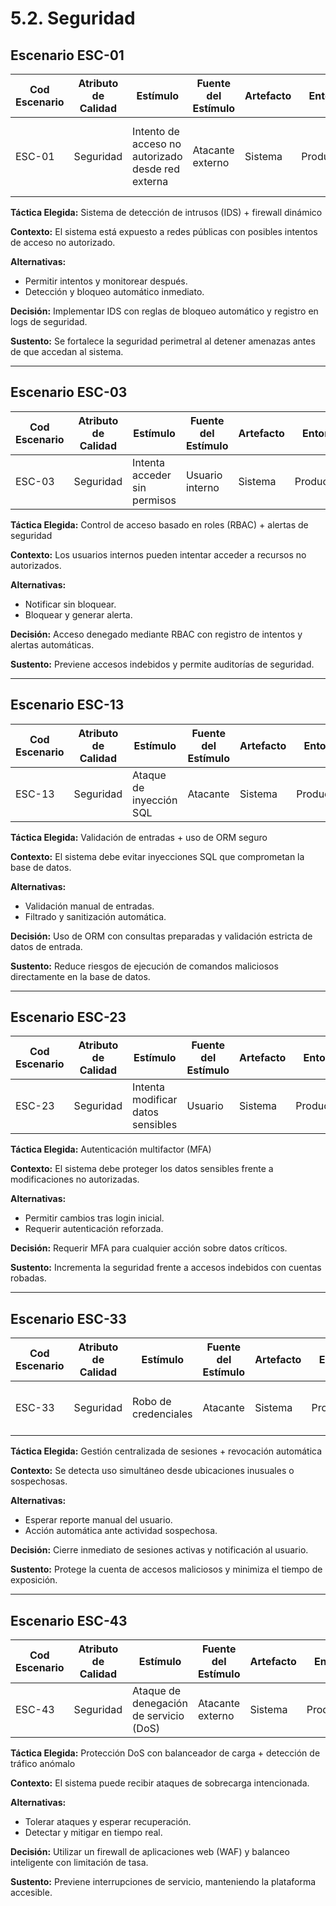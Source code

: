 # 5.2. Seguridad

## Escenario ESC-01

| Cod Escenario | Atributo de Calidad | Estímulo                            | Fuente del Estímulo | Artefacto | Entorno    | Respuesta                                    | Medida de Respuesta         |
|---------------|---------------------|--------------------------------------|----------------------|-----------|------------|----------------------------------------------|------------------------------|
| ESC-01        | Seguridad           | Intento de acceso no autorizado desde red externa | Atacante externo     | Sistema   | Producción | Detecta el intento, bloquea conexión, registra evento | Intento bloqueado y registrado |

**Táctica Elegida:** Sistema de detección de intrusos (IDS) + firewall dinámico  

**Contexto:** El sistema está expuesto a redes públicas con posibles intentos de acceso no autorizado.

**Alternativas:**  
- Permitir intentos y monitorear después.  
- Detección y bloqueo automático inmediato.  

**Decisión:** Implementar IDS con reglas de bloqueo automático y registro en logs de seguridad.  

**Sustento:** Se fortalece la seguridad perimetral al detener amenazas antes de que accedan al sistema.

---

## Escenario ESC-03

| Cod Escenario | Atributo de Calidad | Estímulo                      | Fuente del Estímulo | Artefacto | Entorno    | Respuesta                   | Medida de Respuesta         |
|---------------|---------------------|-------------------------------|----------------------|-----------|------------|-----------------------------|------------------------------|
| ESC-03        | Seguridad           | Intenta acceder sin permisos  | Usuario interno      | Sistema   | Producción | Acceso denegado con alerta | Acceso denegado, alerta generada |

**Táctica Elegida:** Control de acceso basado en roles (RBAC) + alertas de seguridad  

**Contexto:** Los usuarios internos pueden intentar acceder a recursos no autorizados.

**Alternativas:**  
- Notificar sin bloquear.  
- Bloquear y generar alerta.

**Decisión:** Acceso denegado mediante RBAC con registro de intentos y alertas automáticas.  

**Sustento:** Previene accesos indebidos y permite auditorías de seguridad.

---

## Escenario ESC-13

| Cod Escenario | Atributo de Calidad | Estímulo              | Fuente del Estímulo | Artefacto | Entorno    | Respuesta                        | Medida de Respuesta        |
|---------------|---------------------|------------------------|----------------------|-----------|------------|----------------------------------|-----------------------------|
| ESC-13        | Seguridad           | Ataque de inyección SQL | Atacante             | Sistema   | Producción | Solicitud bloqueada automáticamente | Solicitud inválida bloqueada |

**Táctica Elegida:** Validación de entradas + uso de ORM seguro  

**Contexto:** El sistema debe evitar inyecciones SQL que comprometan la base de datos.

**Alternativas:**  
- Validación manual de entradas.  
- Filtrado y sanitización automática.

**Decisión:** Uso de ORM con consultas preparadas y validación estricta de datos de entrada.  

**Sustento:** Reduce riesgos de ejecución de comandos maliciosos directamente en la base de datos.

---

## Escenario ESC-23

| Cod Escenario | Atributo de Calidad | Estímulo                   | Fuente del Estímulo | Artefacto | Entorno    | Respuesta                      | Medida de Respuesta           |
|---------------|---------------------|-----------------------------|----------------------|-----------|------------|-------------------------------|-------------------------------|
| ESC-23        | Seguridad           | Intenta modificar datos sensibles | Usuario              | Sistema   | Producción | Solicita autenticación reforzada | Doble autenticación requerida |

**Táctica Elegida:** Autenticación multifactor (MFA)  

**Contexto:** El sistema debe proteger los datos sensibles frente a modificaciones no autorizadas.

**Alternativas:**  
- Permitir cambios tras login inicial.  
- Requerir autenticación reforzada.

**Decisión:** Requerir MFA para cualquier acción sobre datos críticos.  

**Sustento:** Incrementa la seguridad frente a accesos indebidos con cuentas robadas.

---

## Escenario ESC-33

| Cod Escenario | Atributo de Calidad | Estímulo           | Fuente del Estímulo | Artefacto | Entorno    | Respuesta                         | Medida de Respuesta              |
|---------------|---------------------|---------------------|----------------------|-----------|------------|-----------------------------------|----------------------------------|
| ESC-33        | Seguridad           | Robo de credenciales | Atacante             | Sistema   | Producción | Cierre de sesión en todos los dispositivos | Sesiones finalizadas automáticamente |

**Táctica Elegida:** Gestión centralizada de sesiones + revocación automática  

**Contexto:** Se detecta uso simultáneo desde ubicaciones inusuales o sospechosas.

**Alternativas:**  
- Esperar reporte manual del usuario.  
- Acción automática ante actividad sospechosa.

**Decisión:** Cierre inmediato de sesiones activas y notificación al usuario.  

**Sustento:** Protege la cuenta de accesos maliciosos y minimiza el tiempo de exposición.

---

## Escenario ESC-43

| Cod Escenario | Atributo de Calidad | Estímulo                          | Fuente del Estímulo | Artefacto | Entorno    | Respuesta              | Medida de Respuesta         |
|---------------|---------------------|----------------------------------|----------------------|-----------|------------|-------------------------|------------------------------|
| ESC-43        | Seguridad           | Ataque de denegación de servicio (DoS) | Atacante externo     | Sistema   | Producción | Mitiga automáticamente  | Servicio no interrumpido     |

**Táctica Elegida:** Protección DoS con balanceador de carga + detección de tráfico anómalo  

**Contexto:** El sistema puede recibir ataques de sobrecarga intencionada.

**Alternativas:**  
- Tolerar ataques y esperar recuperación.  
- Detectar y mitigar en tiempo real.

**Decisión:** Utilizar un firewall de aplicaciones web (WAF) y balanceo inteligente con limitación de tasa.  

**Sustento:** Previene interrupciones de servicio, manteniendo la plataforma accesible.

